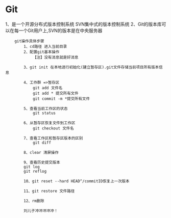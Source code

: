 # Git 
1、是一个开源分布式版本控制系统 SVN集中式的版本控制系统
2、Git的版本库可以在每一个Git用户上,SVN的版本是在中央服务器


        git操作具体步骤
            1、cd路径 进入当前目录
            2、配置git基本操作
                【注】没有消息就是好消息

            3、git init 在本地进行初始化(建立暂存区).git文件存储当前项目所有版本信息

            4、工作群 =>暂存区
                git add 文件名
                git add * 提交所有文件
                git commit -m *提交所有文件

            5、查看当前工作区的状态
                git status

            6、从暂存区恢复文件到工作区
                git checkout 文件名

            7、查看工作区和暂存区版本的区别
                git diff

            8、clear 清屏操作

            9、查看历史提交版本
            git log
            git reflog

            10、git reset --hard HEAD^/commitID恢复上一次版本

            11、git restore 文件路径

            12、rm删除

            刘儿子冲冲冲冲冲！
